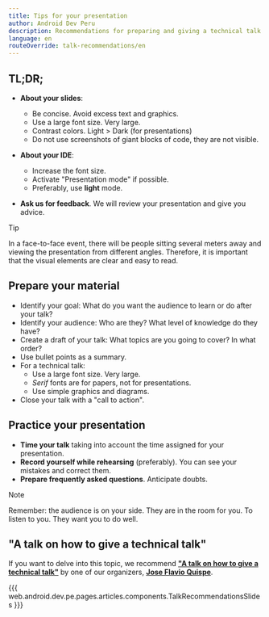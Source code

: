 ```yaml
---
title: Tips for your presentation
author: Android Dev Peru
description: Recommendations for preparing and giving a technical talk.
language: en
routeOverride: talk-recommendations/en
---
```


## TL;DR;

- **About your slides**:
  - Be concise. Avoid excess text and graphics.
  - Use a large font size. Very large.
  - Contrast colors. Light > Dark (for presentations)
  - Do not use screenshots of giant blocks of code, they are not visible.

- **About your IDE**:
  - Increase the font size.
  - Activate "Presentation mode" if possible.
  - Preferably, use **light** mode.

- **Ask us for feedback**. We will review your presentation and give you advice.

> [!TIP]
> In a face-to-face event, there will be people sitting several meters away and viewing the presentation from different angles. Therefore, it is important that the visual elements are clear and easy to read.

## Prepare your material
- Identify your goal: What do you want the audience to learn or do after your talk?
- Identify your audience: Who are they? What level of knowledge do they have?
- Create a draft of your talk: What topics are you going to cover? In what order?
- Use bullet points as a summary.
- For a technical talk:
  - Use a large font size. Very large.
  - _Serif_ fonts are for papers, not for presentations.
  - Use simple graphics and diagrams.
- Close your talk with a "call to action".

## Practice your presentation

- **Time your talk** taking into account the time assigned for your presentation.
- **Record yourself while rehearsing** (preferably). You can see your mistakes and correct them.
- **Prepare frequently asked questions**. Anticipate doubts.

> [!NOTE]
> Remember: the audience is on your side. They are in the room for you. To listen to you. They want you to do well.

## "A talk on how to give a technical talk"

If you want to delve into this topic, we recommend [**"A talk on how to give a technical talk"**](https://speakerdeck.com/jflavio11/una-charla-sobre-como-dar-una-charla-tecnica) by one of our organizers, [**Jose Flavio Quispe**](https://twitter.com/jflavio11).

{{{ web.android.dev.pe.pages.articles.components.TalkRecommendationsSlides }}}